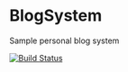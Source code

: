 # BlogSystem
Sample personal blog system

[![Build Status](https://dev.azure.com/kaloyankostov/BlogProject/_apis/build/status/KaloyanIT.BlogSystem?branchName=initial-design)](https://dev.azure.com/kaloyankostov/BlogProject/_build/latest?definitionId=1&branchName=initial-design)
